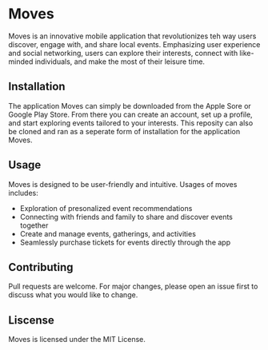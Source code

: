 # Moves
Moves is an innovative mobile application that revolutionizes teh way users discover, engage with, and share local events. Emphasizing user experience and social networking, users can explore their interests, connect with like-minded individuals, and make the most of their leisure time.
## Installation
The application Moves can simply be downloaded from the Apple Sore or Google Play Store. From there you can create an account, set up a profile, and start exploring events tailored to your interests.
This reposity can also be cloned and ran as a seperate form of installation for the application Moves.
## Usage
Moves is designed to be user-friendly and intuitive. Usages of moves includes:
- Exploration of presonalized event recommendations
- Connecting with friends and family to share and discover events together
- Create and manage events, gatherings, and activities
- Seamlessly purchase tickets for events directly through the app
## Contributing
Pull requests are welcome. For major changes, please open an issue first to discuss what you would like to change.
## Liscense
Moves is licensed under the MIT License.
